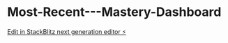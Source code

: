 # Most-Recent---Mastery-Dashboard

[Edit in StackBlitz next generation editor ⚡️](https://stackblitz.com/~/github.com/jarvisaichat-boop/Most-Recent---Mastery-Dashboard)